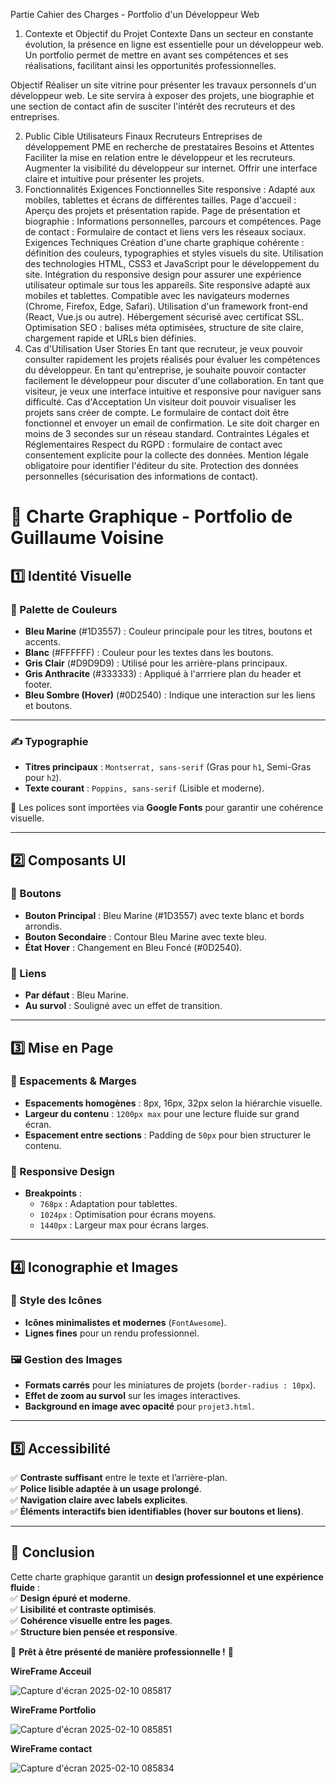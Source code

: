 Partie Cahier des Charges - Portfolio d'un Développeur Web

1. Contexte et Objectif du Projet
Contexte
Dans un secteur en constante évolution, la présence en ligne est essentielle pour un développeur web. Un portfolio permet de mettre en avant ses compétences et ses réalisations, facilitant ainsi les opportunités professionnelles.

Objectif
Réaliser un site vitrine pour présenter les travaux personnels d'un développeur web. Le site servira à exposer des projets, une biographie et une section de contact afin de susciter l'intérêt des recruteurs et des entreprises.

2. Public Cible
Utilisateurs Finaux
Recruteurs
Entreprises de développement
PME en recherche de prestataires
Besoins et Attentes
Faciliter la mise en relation entre le développeur et les recruteurs.
Augmenter la visibilité du développeur sur internet.
Offrir une interface claire et intuitive pour présenter les projets.
3. Fonctionnalités
Exigences Fonctionnelles
Site responsive : Adapté aux mobiles, tablettes et écrans de différentes tailles.
Page d'accueil : Aperçu des projets et présentation rapide.
Page de présentation et biographie : Informations personnelles, parcours et compétences.
Page de contact : Formulaire de contact et liens vers les réseaux sociaux.
Exigences Techniques
Création d'une charte graphique cohérente : définition des couleurs, typographies et styles visuels du site.
Utilisation des technologies HTML, CSS3 et JavaScript pour le développement du site.
Intégration du responsive design pour assurer une expérience utilisateur optimale sur tous les appareils.
Site responsive adapté aux mobiles et tablettes.
Compatible avec les navigateurs modernes (Chrome, Firefox, Edge, Safari).
Utilisation d'un framework front-end (React, Vue.js ou autre).
Hébergement sécurisé avec certificat SSL.
Optimisation SEO : balises méta optimisées, structure de site claire, chargement rapide et URLs bien définies.
4. Cas d'Utilisation
User Stories
En tant que recruteur, je veux pouvoir consulter rapidement les projets réalisés pour évaluer les compétences du développeur.
En tant qu'entreprise, je souhaite pouvoir contacter facilement le développeur pour discuter d'une collaboration.
En tant que visiteur, je veux une interface intuitive et responsive pour naviguer sans difficulté.
Cas d'Acceptation
Un visiteur doit pouvoir visualiser les projets sans créer de compte.
Le formulaire de contact doit être fonctionnel et envoyer un email de confirmation.
Le site doit charger en moins de 3 secondes sur un réseau standard.
Contraintes Légales et Réglementaires
Respect du RGPD : formulaire de contact avec consentement explicite pour la collecte des données.
Mention légale obligatoire pour identifier l'éditeur du site.
Protection des données personnelles (sécurisation des informations de contact).



# 📜 Charte Graphique - Portfolio de Guillaume Voisine  

## 1️⃣ Identité Visuelle  

### 🎨 Palette de Couleurs  
- **Bleu Marine** (#1D3557) : Couleur principale pour les titres, boutons et accents.  
- **Blanc** (#FFFFFF) : Couleur pour les textes dans les boutons.  
- **Gris Clair** (#D9D9D9) : Utilisé pour les arrière-plans principaux.  
- **Gris Anthracite** (#333333) : Appliqué à l'arrriere plan du header et footer.  
- **Bleu Sombre (Hover)** (#0D2540) : Indique une interaction sur les liens et boutons.  

---

### ✍ Typographie  
- **Titres principaux** : `Montserrat, sans-serif` (Gras pour `h1`, Semi-Gras pour `h2`).  
- **Texte courant** : `Poppins, sans-serif` (Lisible et moderne).  

📌 Les polices sont importées via **Google Fonts** pour garantir une cohérence visuelle.  

---

## 2️⃣ Composants UI  

### 🔘 Boutons  
- **Bouton Principal** : Bleu Marine (#1D3557) avec texte blanc et bords arrondis.  
- **Bouton Secondaire** : Contour Bleu Marine avec texte bleu.  
- **État Hover** : Changement en Bleu Foncé (#0D2540).  

### 🔗 Liens  
- **Par défaut** : Bleu Marine.  
- **Au survol** : Souligné avec un effet de transition.  

---

## 3️⃣ Mise en Page  

### 📏 Espacements & Marges  
- **Espacements homogènes** : 8px, 16px, 32px selon la hiérarchie visuelle.  
- **Largeur du contenu** : `1200px max` pour une lecture fluide sur grand écran.  
- **Espacement entre sections** : Padding de `50px` pour bien structurer le contenu.  

### 📱 Responsive Design  
- **Breakpoints** :  
  - `768px` : Adaptation pour tablettes.  
  - `1024px` : Optimisation pour écrans moyens.  
  - `1440px` : Largeur max pour écrans larges.  

---

## 4️⃣ Iconographie et Images  

### 🔲 Style des Icônes  
- **Icônes minimalistes et modernes** (`FontAwesome`).  
- **Lignes fines** pour un rendu professionnel.  

### 🖼 Gestion des Images  
- **Formats carrés** pour les miniatures de projets (`border-radius : 10px`).  
- **Effet de zoom au survol** sur les images interactives.  
- **Background en image avec opacité** pour `projet3.html`.  

---

## 5️⃣ Accessibilité  
✅ **Contraste suffisant** entre le texte et l’arrière-plan.  
✅ **Police lisible adaptée à un usage prolongé**.  
✅ **Navigation claire avec labels explicites**.  
✅ **Éléments interactifs bien identifiables (hover sur boutons et liens)**.  

---

## 📌 Conclusion  
Cette charte graphique garantit un **design professionnel et une expérience fluide** :  
✅ **Design épuré et moderne**.  
✅ **Lisibilité et contraste optimisés**.  
✅ **Cohérence visuelle entre les pages**.  
✅ **Structure bien pensée et responsive**.  

🚀 **Prêt à être présenté de manière professionnelle !** 🎯  



**WireFrame Acceuil**

![Capture d'écran 2025-02-10 085817](https://github.com/user-attachments/assets/bb35ea1e-8c89-4049-8f57-b248a8de7478)

**WireFrame Portfolio**

![Capture d'écran 2025-02-10 085851](https://github.com/user-attachments/assets/13e28065-a536-492d-ae36-204b316b2748)

**WireFrame contact**

![Capture d'écran 2025-02-10 085834](https://github.com/user-attachments/assets/9f14671d-0dfb-490a-be8f-0aee2a0c02bb)


